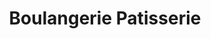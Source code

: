 ---
title: "Boulangerie Patisserie"
url: /orleans/boulangerie-patisserie-rue-du-faubourg-madeleine/
shop: Bäckerei
---